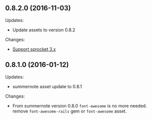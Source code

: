 ## 0.8.2.0 (2016-11-03)

Updates:

  - Update assets to version 0.8.2

Changes:

  - [Support sprocket 3.x](https://github.com/summernote/summernote-rails/issues/49)

## 0.8.1.0 (2016-01-12)

Updates:

  - summernote asset update to 0.8.1

Changes:

  - From summernote version 0.8.0 `font-awesome` is no more needed. remove `font-awesome-rails` gem or `font-awesome` asset.
